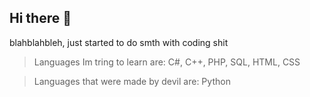 ## Hi there 👋

blahblahbleh, just started to do smth with coding shit
> Languages Im tring to learn are:
C#, C++, PHP, SQL, HTML, CSS

> Languages that were made by devil are: 
Python
